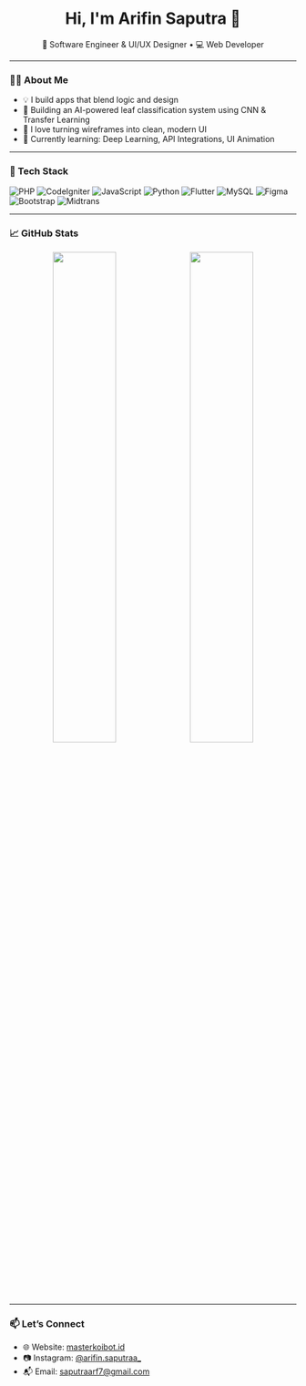 <h1 align="center">Hi, I'm Arifin Saputra 👋</h1>
<p align="center">
  🚀 Software Engineer & UI/UX Designer • 💻 Web Developer 
</p>

---

### 👨‍💻 About Me
- 💡 I build apps that blend logic and design  
- 🍃 Building an AI-powered leaf classification system using CNN & Transfer Learning  
- 🎨 I love turning wireframes into clean, modern UI  
- 🌱 Currently learning: Deep Learning, API Integrations, UI Animation

---

### 🧰 Tech Stack
![PHP](https://img.shields.io/badge/PHP-777BB4?style=for-the-badge&logo=php&logoColor=white)
![CodeIgniter](https://img.shields.io/badge/CodeIgniter-EF4223?style=for-the-badge&logo=codeigniter&logoColor=white)
![JavaScript](https://img.shields.io/badge/JavaScript-F7DF1E?style=for-the-badge&logo=javascript&logoColor=black)
![Python](https://img.shields.io/badge/Python-3776AB?style=for-the-badge&logo=python&logoColor=white)
![Flutter](https://img.shields.io/badge/Flutter-02569B?style=for-the-badge&logo=flutter&logoColor=white)
![MySQL](https://img.shields.io/badge/MySQL-005C84?style=for-the-badge&logo=mysql&logoColor=white)
![Figma](https://img.shields.io/badge/Figma-F24E1E?style=for-the-badge&logo=figma&logoColor=white)
![Bootstrap](https://img.shields.io/badge/Bootstrap-563D7C?style=for-the-badge&logo=bootstrap&logoColor=white)
![Midtrans](https://img.shields.io/badge/Midtrans-008FE5?style=for-the-badge&logo=data:image/svg+xml;base64,...)

---

### 📈 GitHub Stats
<p align="center">
  <img src="https://github-readme-stats.vercel.app/api?username=arifinsaputra22&show_icons=true&theme=tokyonight" width="47%" />
  <img src="https://github-readme-streak-stats.herokuapp.com/?user=arifinsaputra&theme=tokyonight" width="47%" />
</p>

---

### 📫 Let’s Connect
- 🌐 Website: [masterkoibot.id](https://masterkoi.bid)  
- 📷 Instagram: [@arifin.saputraa_](https://www.instagram.com/arifin.saputraa_?igsh=MTU4c2x6a3p2bDA4Mw==)
- 📬 Email: saputraarf7@gmail.com


